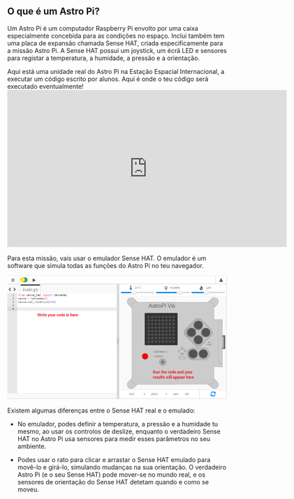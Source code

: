 ## O que é um Astro Pi?

Um Astro Pi é um computador Raspberry Pi envolto por uma caixa especialmente concebida para as condições no espaço. Inclui também tem uma placa de expansão chamada Sense HAT, criada especificamente para a missão Astro Pi. A Sense HAT possui um joystick, um écrã LED e sensores para registar a temperatura, a humidade, a pressão e a orientação.

Aqui está uma unidade real do Astro Pi na Estação Espacial Internacional, a executar um código escrito por alunos. Aqui é onde o teu código será executado eventualmente! <iframe src="https://player.vimeo.com/video/172737314" width="640" height="360" frameborder="0" webkitallowfullscreen mozallowfullscreen allowfullscreen mark="crwd-mark"></iframe> 

Para esta missão, vais usar o emulador Sense HAT. O emulador é um software que simula todas as funções do Astro Pi no teu navegador.

![Emulador do Sense HAT](images/sense-hat-emulator.png)

Existem algumas diferenças entre o Sense HAT real e o emulado:

- No emulador, podes definir a temperatura, a pressão e a humidade tu mesmo, ao usar os controlos de deslize, enquanto o verdadeiro Sense HAT no Astro Pi usa sensores para medir esses parâmetros no seu ambiente.

- Podes usar o rato para clicar e arrastar o Sense HAT emulado para movê-lo e girá-lo, simulando mudanças na sua orientação. O verdadeiro Astro Pi (e o seu Sense HAT) pode mover-se no mundo real, e os sensores de orientação do Sense HAT detetam quando e como se moveu.